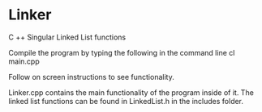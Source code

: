 # Linker
C ++ Singular Linked List functions 

Compile the program by typing the following in the command line
cl main.cpp

Follow on screen instructions to see functionality.

Linker.cpp contains the main functionality of the program inside of it. The linked list functions can be found in LinkedList.h in the includes folder.
